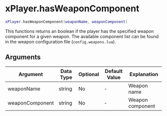 # xPlayer.hasWeaponComponent

```lua
xPlayer.hasWeaponComponent(weaponName, weaponComponent)
```

This functions returns an boolean if the player has the specified weapon component for a given weapon. The available component list can be found in the weapon configuration file (`config.weapons.lua`).

## Arguments

| Argument        | Data Type | Optional | Default Value | Explanation      |
|-----------------|-----------|----------|---------------|------------------|
| weaponName      | string    | No       | -             | Weapon name      |
| weaponComponent | string    | No       | -             | Weapon component |
